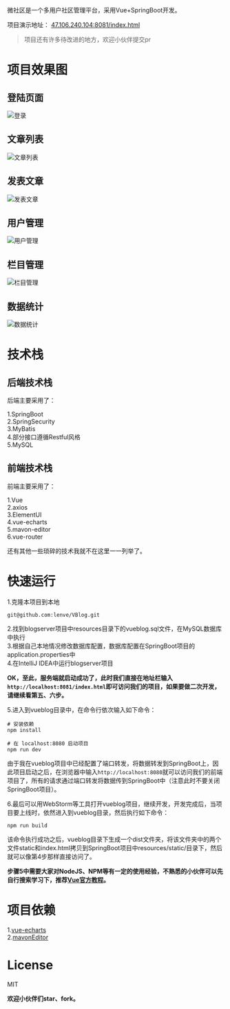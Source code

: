 微社区是一个多用户社区管理平台，采用Vue+SpringBoot开发。  

项目演示地址： [47.106.240.104:8081/index.html](47.106.240.104:8081/index.html)  

>项目还有许多待改进的地方，欢迎小伙伴提交pr

# 项目效果图  

## 登陆页面

![登录](https://raw.githubusercontent.com/lenve/VBlog/master/doc/login.png)  

## 文章列表

![文章列表](https://raw.githubusercontent.com/lenve/VBlog/master/doc/article.png)  

## 发表文章

![发表文章](https://raw.githubusercontent.com/lenve/VBlog/master/doc/post.png)  

## 用户管理

![用户管理](https://raw.githubusercontent.com/lenve/VBlog/master/doc/usermana.png)  

## 栏目管理

![栏目管理](https://raw.githubusercontent.com/lenve/VBlog/master/doc/category.png)  

## 数据统计

![数据统计](https://raw.githubusercontent.com/lenve/VBlog/master/doc/datastatistics.png)  

# 技术栈  

## 后端技术栈

后端主要采用了：  

1.SpringBoot  
2.SpringSecurity  
3.MyBatis  
4.部分接口遵循Restful风格  
5.MySQL  

## 前端技术栈

前端主要采用了：  

1.Vue  
2.axios  
3.ElementUI  
4.vue-echarts  
5.mavon-editor  
6.vue-router  

还有其他一些琐碎的技术我就不在这里一一列举了。   

# 快速运行  

1.克隆本项目到本地  

```
git@github.com:lenve/VBlog.git
```  

2.找到blogserver项目中resources目录下的vueblog.sql文件，在MySQL数据库中执行  
3.根据自己本地情况修改数据库配置，数据库配置在SpringBoot项目的application.properties中  
4.在IntelliJ IDEA中运行blogserver项目  

**OK，至此，服务端就启动成功了，此时我们直接在地址栏输入```http://localhost:8081/index.html```即可访问我们的项目，如果要做二次开发，请继续看第五、六步。**  

5.进入到vueblog目录中，在命令行依次输入如下命令：  

```
# 安装依赖
npm install

# 在 localhost:8080 启动项目
npm run dev
```  

由于我在vueblog项目中已经配置了端口转发，将数据转发到SpringBoot上，因此项目启动之后，在浏览器中输入```http://localhost:8080```就可以访问我们的前端项目了，所有的请求通过端口转发将数据传到SpringBoot中（注意此时不要关闭SpringBoot项目）。  

6.最后可以用WebStorm等工具打开vueblog项目，继续开发，开发完成后，当项目要上线时，依然进入到vueblog目录，然后执行如下命令：  

```
npm run build
```  

该命令执行成功之后，vueblog目录下生成一个dist文件夹，将该文件夹中的两个文件static和index.html拷贝到SpringBoot项目中resources/static/目录下，然后就可以像第4步那样直接访问了。  


**步骤5中需要大家对NodeJS、NPM等有一定的使用经验，不熟悉的小伙伴可以先自行搜索学习下，推荐[Vue官方教程](https://cn.vuejs.org/v2/guide/)。**  


# 项目依赖  

1.[vue-echarts](https://github.com/Justineo/vue-echarts)  
2.[mavonEditor](https://github.com/hinesboy/mavonEditor)  

# License

MIT

**欢迎小伙伴们star、fork。**  

